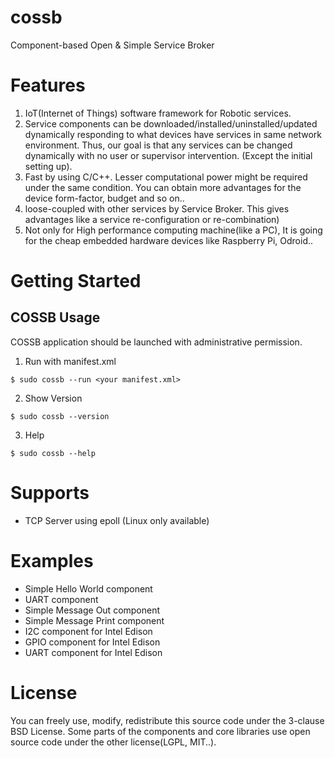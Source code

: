 # cossb
Component-based Open &amp; Simple Service Broker

Features
===============
1. IoT(Internet of Things) software framework for Robotic services.
2. Service components can be downloaded/installed/uninstalled/updated dynamically responding to what devices have services in same network environment. Thus, our goal is that any services can be changed dynamically with no user or supervisor intervention. (Except the initial setting up).
3. Fast by using C/C++. Lesser computational power might be required under the same condition. You can obtain more advantages for the device form-factor, budget and so on..
4. loose-coupled with other services by Service Broker. This gives advantages like a service re-configuration or re-combination)
5. Not only for High performance computing machine(like a PC), It is going for the cheap embedded hardware devices like Raspberry Pi, Odroid..


Getting Started
===============

COSSB Usage
-------

COSSB application should be launched with administrative permission.

1. Run with manifest.xml

```
$ sudo cossb --run <your manifest.xml>
```


2. Show Version

```
$ sudo cossb --version
```

3. Help

```
$ sudo cossb --help
```

Supports
===============

* TCP Server using epoll (Linux only available)

Examples
===============
* Simple Hello World component
* UART component
* Simple Message Out component
* Simple Message Print component
* I2C component for Intel Edison
* GPIO component for Intel Edison
* UART component for Intel Edison



License
===============
You can freely use, modify, redistribute this source code under the 3-clause BSD License.
Some parts of the components and core libraries use open source code under the other license(LGPL, MIT..).
